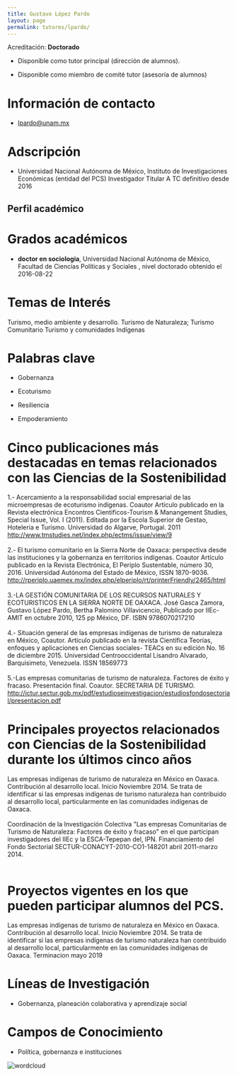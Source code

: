 ```yaml
---
title: Gustavo López Pardo
layout: page
permalink: tutores/lpardo/
---
```


Acreditación: **Doctorado**


 - Disponible como tutor principal (dirección de alumnos).


 - Disponible como miembro de comité tutor (asesoría de alumnos)





# Información de contacto

 - <lpardo@unam.mx>





# Adscripción


 - Universidad Nacional Autónoma de México, Instituto de Investigaciones Económicas (entidad del PCS)    Investigador Titular A TC definitivo desde 2016
 





## Perfil académico


# Grados académicos


 - **doctor en sociologia**, Universidad Nacional Autónoma de México, Facultad de Ciencias Políticas y Sociales , nivel doctorado obtenido el 2016-08-22




# Temas de Interés

Turismo, medio ambiente y desarrollo. 
Turismo de Naturaleza; 
Turismo Comunitario
Turismo y comunidades Indígenas



# Palabras clave


 - Gobernanza

 - Ecoturismo

 - Resiliencia

 - Empoderamiento




# Cinco publicaciones más destacadas en temas relacionados con las Ciencias de la Sostenibilidad

1.- Acercamiento a la responsabilidad social empresarial de las microempresas de ecoturismo indígenas. Coautor Artículo publicado en la Revista electrónica Encontros Cientificos-Tourism &amp; Manangement Studies, Special Issue, Vol. I (2011). Editada por la Escola Superior de Gestao, Hoteleria e Turismo. Universidad do Algarve, Portugal. 2011 http://www.tmstudies.net/index.php/ectms/issue/view/9<br /><br />2.- El turismo comunitario en la Sierra Norte de Oaxaca: perspectiva desde las instituciones y la gobernanza en territorios indígenas. Coautor Artículo publicado en la Revista Electrónica, El Periplo Sustentable, número 30, 2016. Universidad Autónoma del Estado de México, ISSN 1870-9036. http://rperiplo.uaemex.mx/index.php/elperiplo/rt/printerFriendly/2465/html<br /><br />3.-LA GESTIÓN COMUNITARIA DE LOS RECURSOS NATURALES Y ECOTURISTICOS EN LA SIERRA NORTE DE OAXACA. José Gasca Zamora, Gustavo López Pardo, Bertha Palomino Villavicencio, Publicado por IIEc-AMIT en octubre 2010, 125 pp México, DF. ISBN 9786070217210<br /><br />4.- Situación general de las empresas indígenas de turismo de naturaleza en México, Coautor. Artículo publicado en la revista Científica Teorías, enfoques y aplicaciones en Ciencias sociales- TEACs en su edición No. 16 de diciembre 2015. Universidad Centrooccidental Lisandro Alvarado, Barquisimeto, Venezuela. ISSN 18569773<br /><br />5.-Las empresas comunitarias de turismo de naturaleza. Factores de éxito y fracaso. Presentación final. Coautor. SECRETARIA DE TURISMO. http://ictur.sectur.gob.mx/pdf/estudioseinvestigacion/estudiosfondosectorial/presentacion.pdf




# Principales proyectos relacionados con Ciencias de la Sostenibilidad durante los últimos cinco años

Las empresas indígenas de turismo de naturaleza en México en Oaxaca. Contribución al desarrollo local. Inicio Noviembre 2014. Se trata de identificar si las empresas indígenas de turismo naturaleza han contribuido al desarrollo local, particularmente en las comunidades indígenas de Oaxaca.<br /><br />Coordinación de la Investigación Colectiva &quot;Las empresas Comunitarias de Turismo de Naturaleza: Factores de éxito y fracaso&quot; en el que participan investigadores del IIEc y la ESCA-Tepepan del, IPN. Financiamiento del Fondo Sectorial SECTUR-CONACYT-2010-CO1-148201 abril 2011-marzo 2014.<br /><br />




# Proyectos vigentes en los que pueden participar alumnos del PCS.

Las empresas indígenas de turismo de naturaleza en México en Oaxaca. Contribución al desarrollo local. Inicio Noviembre 2014. Se trata de identificar si las empresas indígenas de turismo naturaleza han contribuido al desarrollo local, particularmente en las comunidades indígenas de Oaxaca. Terminacion mayo 2019




# Líneas de Investigación


 - Gobernanza, planeación colaborativa y aprendizaje social





# Campos de Conocimiento

 - Política, gobernanza e instituciones



![wordcloud](https://sostenibilidad.posgrado.unam.mx/media/perfil-academico/140/wordcloud.png)
